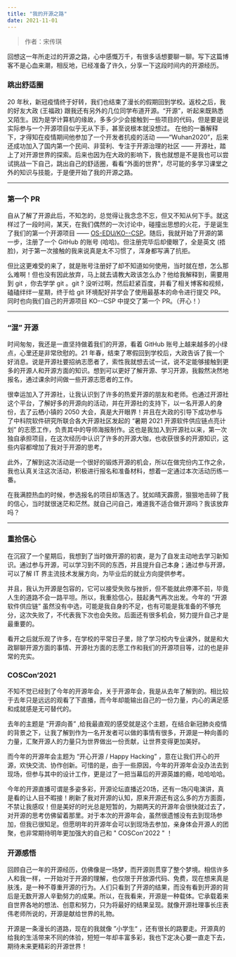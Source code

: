```yaml
---
title: "我的开源之路"
date: 2021-11-01
---
```


>    作者：宋传琪

回想这一年所走过的开源之路，心中感慨万千，有很多话想要聊一聊。写下这篇博客不是心血来潮，相反地，已经准备了许久，分享一下这段时间内的开源经历。

### 跳出舒适圈

20 年秋，新冠疫情终于好转，我们也结束了漫长的假期回到学校。返校之后，我的好友大政 (王福政) 跟我还有另外的几位同学布道开源。“开源”，听起来既熟悉又陌生。因为是学计算机的缘故，多多少少会接触到一些项目的代码，但是要是说实际参与一个开源项目似乎无从下手，甚至说根本就没想过。 在他的一番解释下，才得知在疫情期间他参加了一个开发者抗疫的活动 ——“Wuhan2020”，后来还成功加入了国内第一个民间、非营利、专注于开源治理的社区 —— 开源社，踏上了对开源世界的探索。后来也因为在大政的影响下，我也就想是不是我也可以尝试挑战一下自己，跳出自己的舒适圈，看看“外面的世界”，尽可能的多学习课堂之外的知识与技能，于是便开始了我的开源之路。

---
### 第一个 PR

自从了解了开源此后，不知怎的，总觉得让我念念不忘，但又不知从何下手。就这样过了一段时间，某天，在我们偶然的一次讨论中，碰撞出思想的火花，于是诞生了我们的第一个开源项目 —— [OS-EDU/KO--CSP](https://github.com/OS-EDU/KO--CSP)。随后，我就开始了开源的第一步，注册了一个 GitHub 的账号 (哈哈)。但注册完毕后却傻眼了，全是英文 (捂脸)，对于第一次接触的我来说真是太不习惯了，浑身都写满了抗拒。

但比这更难受的来了，就是账号注册好了却不知道如何使用，当时就在想，怎么那么难啊！但也没有因此放弃，马上就去请教大政该怎么办？他给我解释到，需要用到 git ，你去学学 git 。git ? 没听过啊，然后赶紧百度，并看了相关博客和视频，磕磕绊绊一星期，终于给 git 环境配好并学会了使用最基本的命令进行提交 PR。同时也向我们自己的开源项目 KO--CSP 中提交了第一个 PR。（开心！）

---

### “混” 开源

时间匆匆，我还是一直坚持做着我们的开源，看着 GitHub 账号上越来越多的小绿点，心里还是非常欣慰的。21 年春，结束了寒假回到学校后，大政告诉了我一个好消息。说是开源社要招纳志愿者了，索性我就想去试一试，说不定能够接触到更多的开源人和开源方面的知识。想到可以更好了解开源、学习开源，我毅然决然地报名，通过课余时间做一些开源志愿者的工作。

很幸运加入了开源社，让我认识到了许多的热爱开源的朋友和老师。也通过开源社这个平台，了解好多的开源向的活动，并在开源社的支持下，以一名开源人的身份，去了云栖小镇的 2050 大会，真是大开眼界！并且在大政的引导下成功参与了中科院软件研究所联合各大开源社区发起的 “暑期 2021 开源软件供应链点亮计划” 的志愿工作，负责其中的导师海报制作。这也是我加入到开源社以来，第一次独自承担项目，在这次经历中认识了许多的开源大咖，也收获很多的开源知识，这些内容都增加了我对于开源的思考。

此外，了解到这次活动是一个很好的锻炼开源的机会，所以在做完份内工作之余，我也认真关注这次活动，积极进行报名和准备材料，想着一定通过本次活动历练一番。

在我满腔热血的时候，参选报名的项目却落选了。犹如晴天霹雳，狠狠地击碎了我的信心，当时就很迷茫和茫然。就自己问自己，难道我不适合做开源吗？我该放弃吗？

---

### 重拾信心

在沉寂了一个星期后，我想到了当时做开源的初衷，是为了自发主动地去学习新知识。通过参与开源，可以学习到不同的东西，并且提升自己本身；通过参与开源，可以了解 IT 界主流技术发展方向，为毕业后的就业方向提供参考。

并且，我认为开源是包容的，它可以接受失败与挫折，但不能就此停滞不前，毕竟人生的道路不会一路平坦。所以，我重拾信心，鼓起勇气再次出发。今年的 “开源软件供应链” 虽然没有中选，可能是我自身的不足，也有可能是我准备的不够充分，这次失败了，不代表我下次也会失败。后面还有很多机会，努力提升自己才是最重要的。

看开之后就乐观了许多，在学校的平常日子里，除了学习校内专业课外，就是和大政聊聊开源方面的事情、开源社方面的志愿工作和我们的开源项目等，过的也是非常的充实。

### COSCon‘2021

不知不觉已经到了今年的开源年会，关于开源年会，我是从去年了解到的。相比较于去年只是远远的观看了下直播，而今年却能输出自己的一份力量，内心的满足感和成就感是无可替代的。

去年的主题是 “开源向善” ,给我最直观的感受就是这个主题，在结合新冠肺炎疫情的背景之下，让我了解到作为一名开发者可以做的事情有很多，开源是一种向善的力量，汇聚开源人的力量只为世界做出一份贡献，让世界变得更加美好。

而今年的开源年会主题为 “开心开源 / Happy Hacking” ，意在让我们开心的开源，欢快交流、协作创新。可惜的是，由于一些原因，今年的开源年会没办法去到现场，但参与其中的设计工作，更是过了一把当幕后的开源英雄的瘾，哈哈哈哈。

今年的开源直播可谓是多姿多彩，开源论坛直播近20场，还有一场闪电演讲，真是看的让人目不暇接！刷新了我对开源的认知，原来开源还有这么多的方方面面，不禁让我感叹！但是美好的时光总是短暂的，为期两天的开源年会很快就过去了，对开源的思考仿佛留着那里。对于本次的开源年会，虽然很遗憾没有去到现场参加，但我已很知足。但愿明年的开源年会可以到现场去参加，亲身体会开源人的团聚，也非常期待明年更加强大的自己和 " COSCon'2022 " ！

### 开源感悟

回顾自己一年的开源经历，仿佛像是一场梦，而开源则贯穿了整个梦境。相信许多人和我一样，一开始对于开源的理解，也仅限于开放源代码、免费，现在想来真是肤浅，是一种不尊重开源的行为。人们只看到了开源的结果，而没有看到开源的背后是无数开源人辛勤努力的成果。所以，在我看来，开源是一种载体。它承载着来自世界各地的想法、创意和努力，只为将最好的结果呈现。就像开源社理事长庄表伟老师所说的，开源是献给世界的礼物。

开源是一条漫长的道路，现在的我就像 ”小学生“ ，还有很长的路要走。开源真的给我的生活带来不同的体验，短短一年却丰富多彩，我也下定决心要一直走下去，期待未来更精彩的开源世界！
